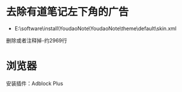 # 去除有道笔记左下角的广告
* E:\software\install\YoudaoNote\YoudaoNote\theme\default\skin.xml

删除或者注释掉-约2969行
<PanelAd Bounds="0,0,0,161" DockStyle="bottom">

</PanelAd> 

# 浏览器
安装插件：Adblock Plus                                                         
